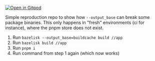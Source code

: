 [![Open in Gitpod](https://gitpod.io/button/open-in-gitpod.svg)](https://gitpod.io/#https://github.com/rdfirtal/bazel_rulesjs_output_base_reprod)

Simple reproduction repo to show how `--output_base` can break some package binaries. This only happens in "fresh" environments (ci for instance), where the pnpm store does not exist.

1. Run `bazelisk --output_base=buildcache build //app`
2. Run `bazelisk build //app`
3. Run `pnpm i`
4. Run command from step 1 again (which now works)